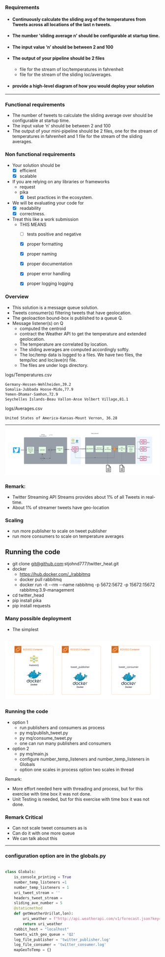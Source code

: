 ### Requirements
  - #### Continuously calculate the sliding avg of the temperatures from Tweets across all locations of the last n tweets.
  - ####  The number 'sliding average n' should be configurable at startup time. 
  - #### The input value ‘n’ should be between 2 and 100
  - #### The output of your pipeline should be 2 files
    - file for the stream of loc/temperatures in fahrenheit
    - file for the stream of the sliding loc/averages.
  - ####  provide a high-level diagram of how you would deploy your solution
  
---

### Functional requirements
- The number of tweets to calculate the sliding average over should be configurable at startup time. 
- The input value ‘n’ should be between 2 and 100
- The output of your mini-pipeline should be 2 files, one for the stream of temperatures in fahrenheit and 1 file for the stream of the sliding averages.

### Non functional requirements
- Your solution should be
  - [x] efficient
  - [x] scalable
- If you are relying on any libraries or frameworks
  - request
  - pika
    - [x] best practices in the ecosystem.
- We will be evaluating your code for 
  - [X] readability
  - [X] correctness. 
- Treat this like a work submission
  - THIS MEANS 
    - [ ] tests positive and negative
    - [x] proper formatting
    - [x] proper naming
    - [x] proper documentation
    - [x] proper error handling
    - [x] proper logging logging

  
### Overview

- This solution is a message queue solution. 
- Tweets consumer(s) filtering tweets that have geolocation. 
- The geoloaction bound-box is published to a queue Q. 
- Message listener(s) on Q 
  - computed the centroid 
  - contract the Weather API to get the temperature and extended geolocation. 
  - The temperature are correlated by location. 
  - The sliding averages are computed accordingly softly. 
  - The loc/temp data is logged to a files. We have two files, the temp/loc and loc/ave(n) file. 
  - The files are under logs directory.


logs/Temperatures.csv
```csv
Germany-Hessen-Wehlheiden,39.2
Somalia-Jubbada Hoose-Mido,77.9
Yemen-Dhamar-Samhon,72.9
Seychelles Islands-Beau Vallon-Anse Volbert Village,81.1
```
logs/Averages.csv
```csv
United States of America-Kansas-Mount Vernon, 36.28
```

---

 ![](imgs/arch_high.png)

### Remark: 
- Twitter Streaming API Streams provides about 1% of all Tweets in real-time. 
- About 1% of streamer tweets have geo-location

### Scaling

- run more publisher to scale on tweet publisher
- run more consumers to scale on temperature averages

## Running the code
- git clone git@github.com:stjohnd777/twitter_heat.git
- docker
  - https://hub.docker.com/_/rabbitmq
  - docker pull rabbitmq
  - docker run -it --rm --name rabbitmq -p 5672:5672 -p 15672:15672 rabbitmq:3.9-management
- cd twitter_head
- pip install pika
- pip install requests

### Many possible deployment

- The simplest

 ![](imgs/docker.png)
---
### Running the code

- option 1
  - run publishers and consumers as process
  - py mq/publish_tweet.py
  - py mq/consume_tweet.py
  - one can run many publishers and consumers
- option 2
  - py mq/main.js
  - configure number_temp_listeners and number_temp_listeners in Globals 
  - option one scales in process option two scales in thread

Remark:
- More effort needed here with threading and process, but for this exercise with time box it was not done.
- Unit Testing is needed, but for this exercise with time box it was not done.

### Remark Critical
- Can not scale tweet consumers as is
- Can do it with one more queue
- We can talk about this


---
### configuration option are in the globals.py

```python

class Globals:
    is_console_printing = True
    number_temp_listeners =1
    number_temp_listeners = 1
    uri_tweet_stream = ''
    headers_tweet_stream = 
    sliding_ave_number = 5
    @staticmethod
    def getWeatherUri(lat,lon):
        uri_weather = f"http://api.weatherapi.com/v1/forecast.json?key=2d15b642528c4b7093412604221202&q={lat},{lon}&days=1&aqi=no&alerts=no"
        return uri_weather
    rabbit_host = "localhost"
    tweets_with_geo_queue = 'Q2'
    log_file_publisher = 'twitter_publisher.log'
    log_file_consumer = 'twitter_consumer.log'
    mapGeoToTemp = {}
```

